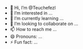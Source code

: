 - 👋 Hi, I’m @Teuchefezl
- 👀 I’m interested in ...
- 🌱 I’m currently learning ...
- 💞️ I’m looking to collaborate on ...
- 📫 How to reach me ...
- 😄 Pronouns: ...
- ⚡ Fun fact: ...

<!---
Teuchefezl/Teuchefezl is a ✨ special ✨ repository because its `README.md` (this file) appears on your GitHub profile.
You can click the Preview link to take a look at your changes.
--->
